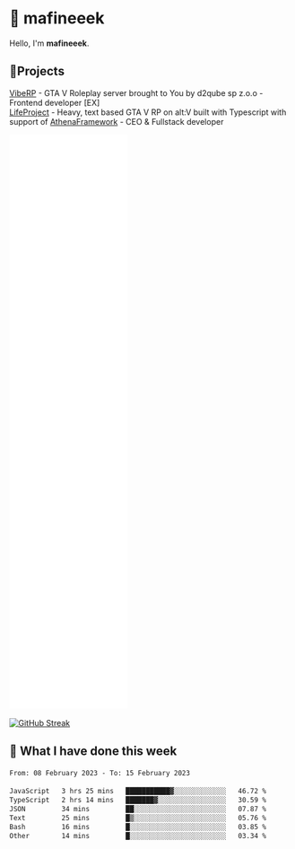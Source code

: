 # 👋 mafineeek
Hello, I'm **mafineeek**.

## 📝Projects

[VibeRP](https://v-rp.pl) - GTA V Roleplay server brought to You by d2qube sp z.o.o - Frontend developer [EX]
<br>
[LifeProject](https://github.com/LifeProject-Roleplay/) - Heavy, text based GTA V RP on alt:V built with Typescript with support of [AthenaFramework](https://github.com/Athena-Roleplay-Framework/) - CEO & Fullstack developer

![](./github-metrics.svg)

[![GitHub Streak](https://streak-stats.demolab.com/?user=mafineeek)](https://git.io/streak-stats)

## 📰 What I have done this week
<!--START_SECTION:waka-->

```text
From: 08 February 2023 - To: 15 February 2023

JavaScript   3 hrs 25 mins   ███████████▓░░░░░░░░░░░░░   46.72 %
TypeScript   2 hrs 14 mins   ███████▓░░░░░░░░░░░░░░░░░   30.59 %
JSON         34 mins         ██░░░░░░░░░░░░░░░░░░░░░░░   07.87 %
Text         25 mins         █▒░░░░░░░░░░░░░░░░░░░░░░░   05.76 %
Bash         16 mins         █░░░░░░░░░░░░░░░░░░░░░░░░   03.85 %
Other        14 mins         █░░░░░░░░░░░░░░░░░░░░░░░░   03.34 %
```

<!--END_SECTION:waka-->
